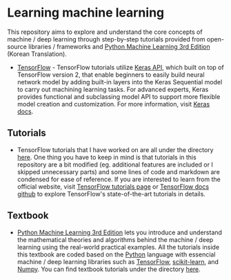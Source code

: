 # Learning machine learning

This repository aims to explore and understand the core concepts of machine / deep learning through step-by-step tutorials provided from open-source libraries / frameworks and [Python Machine Learning 3rd Edition](https://www.gilbut.co.kr/book/view?bookcode=BN002431) (Korean Translation).

- [TensorFlow](https://www.tensorflow.org/) - TensorFlow tutorials utilize [Keras API](https://keras.io/), which built on top of TensorFlow version 2, that enable beginners to easily build neural network model by adding built-in layers into the Keras Sequential model to carry out machining learning tasks. For advanced experts, Keras provides functional and subclassing model API to support more flexible model creation and customization. For more information, visit [Keras docs](https://keras.io/api/). 

## Tutorials

- TensorFlow tutorials that I have worked on are all under the directory [here](./tensorflow_tutorials). One thing you have to keep in mind is that tutorials in this repository are a bit modified (eg. additional features are included or I skipped unnecessary parts) and some lines of code and markdown are condensed for ease of reference. If you are interested to learn from the official website, visit [TensorFlow tutorials page](https://www.tensorflow.org/tutorials) or [TensorFlow docs github](https://github.com/tensorflow/docs) to explore TensorFlow's state-of-the-art tutorials in details.

## Textbook

- [Python Machine Learning 3rd Edition](https://www.gilbut.co.kr/book/view?bookcode=BN002431) lets you introduce and understand the mathematical theories and algorithms behind the machine / deep learning using the real-world practical examples. All the tutorials inside this textbook are coded based on the [Python](https://python.org/) language with essencial machine / deep learning libraries such as [TensorFlow](https://www.tensorflow.org/), [scikit-learn](https://scikit-learn.org/stable/), and [Numpy](https://numpy.org/). You can find textbook tutorials under the directory [here](./python_machine_learning_textbook).
